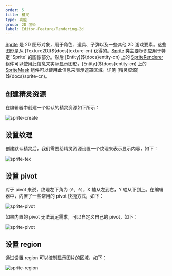 ```yaml
---
order: 5
title: 精灵
type: 功能
group: 2D 渲染
label: Editor-Feature/Rendering-2d
---
```


[Sprite](${api}core/Sprite) 是 2D 图形对象，用于角色、道具、子弹以及一些其他 2D 游戏要素。这些图形是从 [Texture2D](${docs}texture-cn) 获得的。[Sprite](${api}core/Sprite) 类主要标识应用于特定 `Sprite` 的图像部分。然后 [Entity](${docs}entity-cn) 上的  [SpriteRenderer](${docs}sprite-renderer-cn) 组件可以使用此信息来实际显示图形，[Entity](${docs}entity-cn) 上的 [SpriteMask](${docs}sprite-mask-cn) 组件可以使用此信息来表示遮罩区域。详见 [精灵资源](${docs}sprite-cn)。

## 创建精灵资源

在编辑器中创建一个默认的精灵资源如下所示：

![sprite-create](https://mdn.alipayobjects.com/huamei_w6ifet/afts/img/A*8eWyRq8mjxwAAAAAAAAAAAAADjCHAQ/original)

## 设置纹理

创建默认精灵后，我们需要给精灵资源设置一个纹理来表示显示内容，如下：

![sprite-tex](https://mdn.alipayobjects.com/huamei_w6ifet/afts/img/A*xC1_TaLq5t0AAAAAAAAAAAAADjCHAQ/original)

## 设置 pivot

对于 pivot 来说，纹理左下角为 `(0, 0)`，X 轴从左到右，Y 轴从下到上。在编辑器中，内置了一些常用的 pivot 快捷方式，如下：

![sprite-pivot](https://mdn.alipayobjects.com/huamei_w6ifet/afts/img/A*bwquRJomZSoAAAAAAAAAAAAADjCHAQ/original)

如果内置的 pivot 无法满足需求，可以自定义自己的 pivot，如下：

![sprite-pivot](https://mdn.alipayobjects.com/huamei_w6ifet/afts/img/A*I4hdQo2L7rUAAAAAAAAAAAAADjCHAQ/original)

## 设置 region

通过设置 region 可以控制显示图片的区域，如下：

![sprite-region](https://mdn.alipayobjects.com/huamei_w6ifet/afts/img/A*f715QK69MzMAAAAAAAAAAAAADjCHAQ/original)

